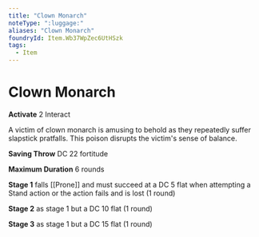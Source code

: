 ```yaml
---
title: "Clown Monarch"
noteType: ":luggage:"
aliases: "Clown Monarch"
foundryId: Item.Wb37WpZec6UtHSzk
tags:
  - Item
---
```


# Clown Monarch

**Activate** 2 Interact

A victim of clown monarch is amusing to behold as they repeatedly suffer slapstick pratfalls. This poison disrupts the victim's sense of balance.

**Saving Throw** DC 22 fortitude

**Maximum Duration** 6 rounds

**Stage 1** falls [[Prone]] and must succeed at a DC 5 flat when attempting a Stand action or the action fails and is lost (1 round)

**Stage 2** as stage 1 but a DC 10 flat (1 round)

**Stage 3** as stage 1 but a DC 15 flat (1 round)
